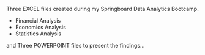 Three EXCEL files created during my Springboard Data Analytics Bootcamp.

- Financial Analysis
- Economics Analysis
- Statistics Analysis

and Three POWERPOINT files to present the findings...
